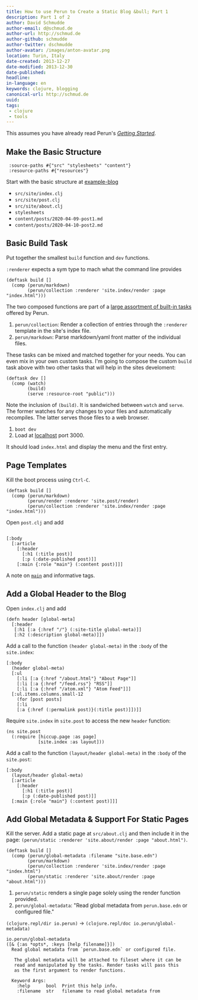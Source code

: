 ```yaml
---
title: How to use Perun to Create a Static Blog &bull; Part 1
description: Part 1 of 2
author: David Schmudde
author-email: d@schmud.de
author-url: http://schmud.de
author-github: schmudde
author-twitter: dschmudde
author-avatar: /images/anton-avatar.png
location: Turin, Italy
date-created: 2013-12-27
date-modified: 2013-12-30
date-published:
headline:
in-language: en
keywords: clojure, blogging
canonical-url: http://schmud.de
uuid:
tags:
 - clojure
 - tools
---
```


This assumes you have already read Perun's [*Getting Started*](https://perun.io/guides/getting-started/).

## Make the Basic Structure

```
 :source-paths #{"src" "stylesheets" "content"}
 :resource-paths #{"resources"}
```

Start with the basic structure at [example-blog](https://github.com/hashobject/perun/blob/master/example-blog/build.boot)

- `src/site/index.clj`
- `src/site/post.clj`
- `src/site/about.clj`
- `stylesheets`
- `content/posts/2020-04-09-post1.md`
- `content/posts/2020-04-10-post2.md`

## Basic Build Task

Put together the smallest `build` function and `dev` functions.

`:renderer` expects a sym type to mach what the command line provides

```
(deftask build []
  (comp (perun/markdown)
        (perun/collection :renderer 'site.index/render :page "index.html")))
```

The two composed functions are part of a [large assortment of built-in tasks](https://perun.io/guides/built-ins/) offered by Perun.

1. `perun/collection`: Render a collection of entries through the `:renderer` template in the site's index file.
2. `perun/markdown`: Parse markdown/yaml front matter of the individual files.

These tasks can be mixed and matched together for your needs. You can even mix in your own custom tasks. I'm going to compose the custom `build` task above with two other tasks that will help in the sites develoment:

```
(deftask dev []
  (comp (watch)
        (build)
        (serve :resource-root "public")))
```

Note the inclusion of `(build)`. It is sandwiched between `watch` and `serve`. The former watches for any changes to your files and automatically recompiles. The latter serves those files to a web browser.

1. `boot dev`
2. Load at [localhost](http://localhost:3000/) port 3000.

It should load `index.html` and display the menu and the first entry.

## Page Templates

Kill the boot process using `Ctrl-C`.

```
(deftask build []
  (comp (perun/markdown)
        (perun/render :renderer 'site.post/render)
        (perun/collection :renderer 'site.index/render :page "index.html")))
```

Open `post.clj` and add

```

[:body
  [:article
    [:header
      [:h1 (:title post)]
      [:p (:date-published post)]]
    [:main {:role "main"} (:content post)]]]
```

A note on [`main`](https://developer.mozilla.org/en-US/docs/Web/HTML/Element/main) and informative tags.

## Add a Global Header to the Blog

Open `index.clj` and add

```
(defn header [global-meta]
  [:header
   [:h1 [:a {:href "/"} (:site-title global-meta)]]
   [:h2 (:description global-meta)]])
```

Add a call to the function `(header global-meta)` in the `:body` of the `site.index`:

```
[:body
  (header global-meta)
  [:ul
    [:li [:a {:href "/about.html"} "About Page"]]
    [:li [:a {:href "/feed.rss"} "RSS"]]
    [:li [:a {:href "/atom.xml"} "Atom Feed"]]]
  [:ul.items.columns.small-12
    (for [post posts]
    [:li
    [:a {:href (:permalink post)}(:title post)]])]]
```

Require `site.index` in `site.post` to access the new `header` function:

```
(ns site.post
  (:require [hiccup.page :as page]
            [site.index :as layout]))
```

Add a call to the function `(layout/header global-meta)` in the `:body` of the `site.post`:

```
[:body
  (layout/header global-meta)
  [:article
    [:header
      [:h1 (:title post)]
      [:p (:date-published post)]]
  [:main {:role "main"} (:content post)]]]
```

## Add Global Metadata &amp; Support For Static Pages

Kill the server. Add a static page at `src/about.clj` and then include it in the page: `(perun/static :renderer 'site.about/render :page "about.html")`.

```
(deftask build []
  (comp (perun/global-metadata :filename "site.base.edn")
        (perun/markdown)
        (perun/collection :renderer 'site.index/render :page "index.html")
        (perun/static :renderer 'site.about/render :page "about.html")))
```

1. `perun/static` renders a single page solely using the render function provided.
2. `perun/global-metadata`: "Read global metadata from `perun.base.edn` or configured file."

`(clojure.repl/dir io.perun)` &rarr; `(clojure.repl/doc io.perun/global-metadata)`

```
io.perun/global-metadata
([& {:as *opts*, :keys [help filename]}])
  Read global metadata from `perun.base.edn` or configured file.

   The global metadata will be attached to fileset where it can be
   read and manipulated by the tasks. Render tasks will pass this
   as the first argument to render functions.

  Keyword Args:
    :help      bool  Print this help info.
    :filename  str   filename to read global metadata from
```
